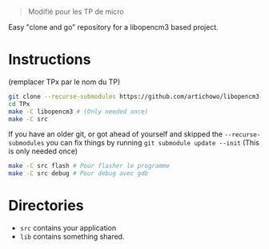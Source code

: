 > Modifié pour les TP de micro

Easy "clone and go" repository for a libopencm3 based project.

# Instructions
(remplacer TPx par le nom du TP)
```sh
git clone --recurse-submodules https://github.com/artichowo/libopencm3-template.git TPx
cd TPx
make -C libopencm3 # (Only needed once)
make -C src
```

If you have an older git, or got ahead of yourself and skipped the ```--recurse-submodules```
you can fix things by running ```git submodule update --init``` (This is only needed once)

```sh
make -C src flash # Pour flasher le programme
make -C src debug # Pour debug avec gdb
```

# Directories
* `src` contains your application
* `lib` contains something shared.
